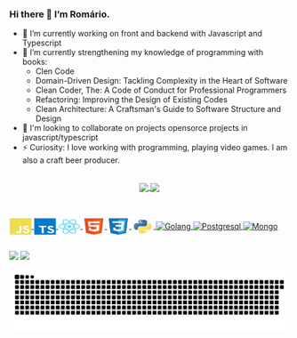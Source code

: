 ### Hi there 👋 I’m Romário.

- 🔭 I’m currently working on front and backend with Javascript and Typescript
- 🌱 I’m currently strengthening my knowledge of programming with books:
  -  Clen Code
  -  Domain-Driven Design: Tackling Complexity in the Heart of Software
  -  Clean Coder, The: A Code of Conduct for Professional Programmers
  -  Refactoring: Improving the Design of Existing Codes
  -  Clean Architecture: A Craftsman's Guide to Software Structure and Design
- 👯 I'm looking to collaborate on projects opensorce projects in javascript/typescript
- ⚡ Curiosity: I love working with programming, playing video games. I am also a craft beer producer.
<div align="center" style="display: inline_block"><br>
  <a href="https://github.com/romario1990">
  <img align="center" height="135em" src="https://github-readme-stats.vercel.app/api?username=romario1990&show_icons=true&theme=dark&include_all_commits=true&count_private=true"/>
  <img align="center" height="135em" src="https://github-readme-stats.vercel.app/api/top-langs/?username=romario1990&layout=compact&langs_count=7&theme=dark"/>
</div>

##
 
<div style="display: inline_block"><br>
  <img align="center" alt="Js" height="30" width="40" src="https://raw.githubusercontent.com/devicons/devicon/master/icons/javascript/javascript-plain.svg">
  <img align="center" alt="Ts" height="30" width="40" src="https://raw.githubusercontent.com/devicons/devicon/master/icons/typescript/typescript-plain.svg">
  <img align="center" alt="React" height="30" width="40" src="https://raw.githubusercontent.com/devicons/devicon/master/icons/react/react-original.svg">
  <img align="center" alt="HTML" height="30" width="40" src="https://raw.githubusercontent.com/devicons/devicon/master/icons/html5/html5-original.svg">
  <img align="center" alt="CSS" height="30" width="40" src="https://raw.githubusercontent.com/devicons/devicon/master/icons/css3/css3-original.svg">
  <img align="center" alt="Python" height="30" width="40" src="https://raw.githubusercontent.com/devicons/devicon/master/icons/python/python-original.svg">
  <img align="center" alt="Golang" height="30" width="40" src="https://cdn.jsdelivr.net/gh/devicons/devicon/icons/go/go-original.svg">
  <img align="center" alt="Postgresql" height="30" width="40" src="https://cdn.jsdelivr.net/gh/devicons/devicon/icons/postgresql/postgresql-original.svg">
  <img align="center" alt="Mongo" height="30" width="40" src="https://cdn.jsdelivr.net/gh/devicons/devicon/icons/mongodb/mongodb-original.svg">
</div>

##

<div> 
  <a href = "mailto:romario.getulio@gmail.com"><img src="https://img.shields.io/badge/-Gmail-%23333?style=for-the-badge&logo=gmail&logoColor=white" target="_blank"></a>
  <a href="https://www.linkedin.com/in/romario-vargas-79a154105" target="_blank"><img src="https://img.shields.io/badge/-LinkedIn-%230077B5?style=for-the-badge&logo=linkedin&logoColor=white" target="_blank"></a> 
 
  ![Snake animation](https://github.com/romario1990/romario1990/blob/output/github-contribution-grid-snake.svg)
 
</div>
